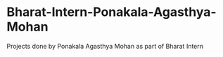 # Bharat-Intern-Ponakala-Agasthya-Mohan
Projects done by Ponakala Agasthya Mohan as part of Bharat Intern
